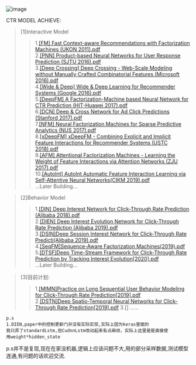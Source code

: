 ![image](https://img.shields.io/badge/achieve_build-14-orange)


CTR MODEL ACHIEVE:  
>[1]Interactive Model  
>>1.[[FM] Fast Context-aware Recommendations with Factorization Machines (UKON 2011).pdf](https://github.com/TIXhjq/CTR_Function/blob/master/paper/interactive/%5BFM%5D%20Fast%20Context-aware%20Recommendations%20with%20Factorization%20Machines%20(UKON%202011).pdf)  
>>2.[[PNN] Product-based Neural Networks for User Response Prediction (SJTU 2016).pdf](https://github.com/TIXhjq/CTR_Function/blob/master/paper/interactive/%5BPNN%5D%20Product-based%20Neural%20Networks%20for%20User%20Response%20Prediction%20(SJTU%202016).pdf)  
>>3.[[Deep Crossing] Deep Crossing - Web-Scale Modeling without Manually Crafted Combinatorial Features (Microsoft 2016).pdf](https://github.com/TIXhjq/CTR_Function/blob/master/paper/interactive/%5BDeep%20Crossing%5D%20Deep%20Crossing%20-%20Web-Scale%20Modeling%20without%20Manually%20Crafted%20Combinatorial%20Features%20(Microsoft%202016).pdf)  
>>4.[[Wide & Deep] Wide & Deep Learning for Recommender Systems (Google 2016).pdf](https://github.com/TIXhjq/CTR_Function/blob/master/paper/interactive/%5BWide%20%26%20Deep%5D%20Wide%20%26%20Deep%20Learning%20for%20Recommender%20Systems%20(Google%202016).pdf)  
>>5.[[DeepFM] A Factorization-Machine based Neural Network for CTR Prediction (HIT-Huawei 2017).pdf](https://github.com/TIXhjq/CTR_Function/blob/master/paper/interactive/%5BDeepFM%5D%20A%20Factorization-Machine%20based%20Neural%20Network%20for%20CTR%20Prediction%20(HIT-Huawei%202017).pdf)  
>>6.[[DCN] Deep & Cross Network for Ad Click Predictions (Stanford 2017).pdf](https://github.com/TIXhjq/CTR_Function/blob/master/paper/interactive/%5BDCN%5D%20Deep%20%26%20Cross%20Network%20for%20Ad%20Click%20Predictions%20(Stanford%202017).pdf)  
>>7.[[NFM] Neural Factorization Machines for Sparse Predictive Analytics (NUS 2017).pdf](https://github.com/TIXhjq/CTR_Function/blob/master/paper/interactive/%5BNFM%5D%20Neural%20Factorization%20Machines%20for%20Sparse%20Predictive%20Analytics%20(NUS%202017).pdf)  
>>8.[[xDeepFM] xDeepFM - Combining Explicit and Implicit Feature Interactions for Recommender Systems (USTC 2018).pdf](https://github.com/TIXhjq/CTR_Function/blob/master/paper/interactive/%5BxDeepFM%5D%20xDeepFM%20-%20Combining%20Explicit%20and%20Implicit%20Feature%20Interactions%20for%20Recommender%20Systems%20(USTC%202018).pdf)  
>>9.[[AFM] Attentional Factorization Machines - Learning the Weight of Feature Interactions via Attention Networks (ZJU 2017).pdf](https://github.com/TIXhjq/CTR_Function/blob/master/paper/interactive/%5BAFM%5D%20Attentional%20Factorization%20Machines%20-%20Learning%20the%20Weight%20of%20Feature%20Interactions%20via%20Attention%20Networks%20(ZJU%202017).pdf)  
>>10.[[AutoInt] AutoInt Automatic Feature Interaction Learning via Self-Attentive Neural Networks(CIKM 2019).pdf](https://github.com/TIXhjq/CTR_Function/blob/master/paper/interactive/%5BAutoInt%5D%20AutoInt%20Automatic%20Feature%20Interaction%20Learning%20via%20Self-Attentive%20Neural%20Networks(CIKM%202019).pdf)  
>>...Later Building...  
      
>[2]Behavior Model  
>>1.[[DIN] Deep Interest Network for Click-Through Rate Prediction (Alibaba 2018).pdf](https://github.com/TIXhjq/CTR_Function/blob/master/paper/behavior/%5BDIN%5D%20Deep%20Interest%20Network%20for%20Click-Through%20Rate%20Prediction%20(Alibaba%202018).pdf)  
>>2.[[DIEN] Deep Interest Evolution Network for Click-Through Rate Prediction (Alibaba 2019).pdf](https://github.com/TIXhjq/CTR_Function/blob/master/paper/behavior/%5BDIEN%5D%20Deep%20Interest%20Evolution%20Network%20for%20Click-Through%20Rate%20Prediction%20(Alibaba%202019).pdf)  
>>3.[[DSIN]Deep Session Interest Network for Click-Through Rate Predicti(Alibaba 2019).pdf](https://github.com/TIXhjq/CTR_Function/blob/master/paper/behavior/%5BDSIN%5DDeep%20Session%20Interest%20Network%20for%20Click-Through%20Rate%20Predicti%5B2019%5D.pdf)  
>>4.[[SeqFM]Sequence-Aware Factorization Machines(2019).pdf](https://github.com/TIXhjq/CTR_Function/blob/master/paper/behavior/%5BSeqFM%5DSequence-Aware%20Factorization%20Machines(2019).pdf)
>>5.[[DTSF]Deep Time-Stream Framework for Click-Through Rate Prediction by Tracking Interest Evolution[2020].pdf](https://github.com/TIXhjq/CTR_Function/blob/master/paper/behavior/%5BDTSF%5DDeep%20Time-Stream%20Framework%20for%20Click-Through%20Rate%20Prediction%20by%20Tracking%20Interest%20Evolution%5B2020%5D.pdf)  
>>...Later Building...  
    
>[3]目前计划:  
>>1.[[MIMN]Practice on Long Sequential User Behavior Modeling for Click-Through Rate Prediction[2019].pdf](https://github.com/TIXhjq/CTR_Function/blob/master/paper/behavior/%5BMIMN%5DPractice%20on%20Long%20Sequential%20User%20Behavior%20Modeling%20for%20Click-Through%20Rate%20Prediction%5B2019%5D.pdf)  
>><building>2.[[DSTN]Deep Spatio-Temporal Neural Networks for Click-Through Rate Prediction[2019].pdf](https://github.com/TIXhjq/CTR_Function/blob/master/paper/behavior/%5BDSTN%5DDeep%20Spatio-Temporal%20Neural%20Networks%20for%20Click-Through%20Rate%20Prediction%5B2019%5D.pdf)
>><building>3.[]
>>......  

    p.s  
    1.DIEN,paper中的控制更新门并没有实际实现,实际上因为keras里面的
    我只弄了standardLstm,但CudnnLstm改动起来有点麻烦，实际上这里是是直接使
    用weight*hidden_state    
    
p.s并不是复现,现在在家没机器,逻辑上应该问题不大,用的部分采样数据,测试模型连通,有问题的话欢迎交流.
